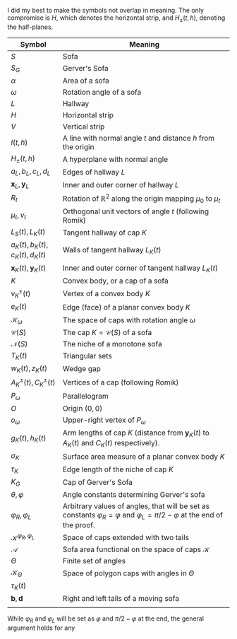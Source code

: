 I did my best to make the symbols not overlap in meaning. The only compromise is $H$, which denotes the horizontal strip, and $H_{\pm}(t, h)$, denoting the half-planes.

| Symbol                               | Meaning                                                                                                                                    |
| ------------------------------------ | ------------------------------------------------------------------------------------------------------------------------------------------ |
| $S$                                  | Sofa                                                                                                                                       |
| $S_G$                                | Gerver's Sofa                                                                                                                              |
| $\alpha$                             | Area of a sofa                                                                                                                             |
| $\omega$                             | Rotation angle of a sofa                                                                                                                   |
| $L$                                  | Hallway                                                                                                                                    |
| $H$                                  | Horizontal strip                                                                                                                           |
| $V$                                  | Vertical strip                                                                                                                             |
| $l(t, h)$                            | A line with normal angle $t$ and distance $h$ from the origin                                                                              |
| $H_{\pm}(t, h)$                      | A hyperplane with normal angle                                                                                                             |
| $a_L, b_L, c_L, d_L$                 | Edges of hallway $L$                                                                                                                       |
| $\mathbf{x}_L, \mathbf{y}_L$         | Inner and outer corner of hallway $L$                                                                                                      |
| $R_t$                                | Rotation of $\mathbb{R}^2$ along the origin mapping $\mu_0$ to $\mu_t$                                                                     |
| $\mu_t, \nu_t$                       | Orthogonal unit vectors of angle $t$ (following Romik)                                                                                     |
| $L_S(t), L_K(t)$                     | Tangent hallway of cap $K$                                                                                                                 |
| $a_K(t), b_K(t), c_K(t), d_K(t)$     | Walls of tangent hallway $L_K(t)$                                                                                                          |
| $\mathbf{x}_K(t), \mathbf{y}_K(t)$   | Inner and outer corner of tangent hallway $L_K(t)$                                                                                         |
| $K$                                  | Convex body, or a cap of a sofa                                                                                                            |
| $v_K^{\pm}(t)$                       | Vertex of a convex body $K$                                                                                                                |
| $e_K(t)$                             | Edge (face) of a planar convex body $K$                                                                                                    |
| $\mathcal{K}_{\omega}$               | The space of caps with rotation angle $\omega$                                                                                             |
| $\mathcal{C}(S)$                     | The cap $K = \mathcal{C}(S)$ of a sofa                                                                                                     |
| $\mathcal{N}(S)$                     | The niche of a monotone sofa                                                                                                               |
| $T_K(t)$                             | Triangular sets                                                                                                                            |
| $w_K(t), z_K(t)$                     | Wedge gap                                                                                                                                  |
| $A_K^\pm(t), C_K^\pm(t)$             | Vertices of a cap (following Romik)                                                                                                        |
| $P_\omega$                           | Parallelogram                                                                                                                              |
| $O$                                  | Origin $(0, 0)$                                                                                                                            |
| $o_\omega$                           | Upper-right vertex of $P_\omega$                                                                                                           |
| $g_K(t), h_K(t)$                     | Arm lengths of cap $K$ (distance from $\mathbf{y}_K(t)$ to $A_K(t)$ and $C_K(t)$ respectively).                                            |
| $\sigma_K$                           | Surface area measure of a planar convex body $K$                                                                                           |
| $\tau_K$                             | Edge length of the niche of cap $K$                                                                                                        |
| $K_G$                                | Cap of Gerver's Sofa                                                                                                                       |
| $\theta, \varphi$                    | Angle constants determining Gerver's sofa                                                                                                  |
| $\varphi_R, \varphi_L$               | Arbitrary values of angles, that will be set as constants $\varphi_R = \varphi$ and $\varphi_L = \pi/2 - \varphi$ at the end of the proof. |
| $\mathcal{K}^{\varphi_R, \varphi_L}$ | Space of caps extended with two tails                                                                                                      |
| $\mathcal{A}$                        | Sofa area functional on the space of caps $\mathcal{K}$                                                                                    |
| $\Theta$                             | Finite set of angles                                                                                                                       |
| $\mathcal{K}_\Theta$                 | Space of polygon caps with angles in $\Theta$                                                                                              |
| $\tau_K(t)$                          |                                                                                                                                            |
| $\mathbf{b}, \mathbf{d}$             | Right and left tails of a moving sofa                                                                                                      |
|                                      |                                                                                                                                            |
While $\varphi_R$ and $\varphi_L$ will be set as $\varphi$ and $\pi/2 - \varphi$ at the end, the general argument holds for any 